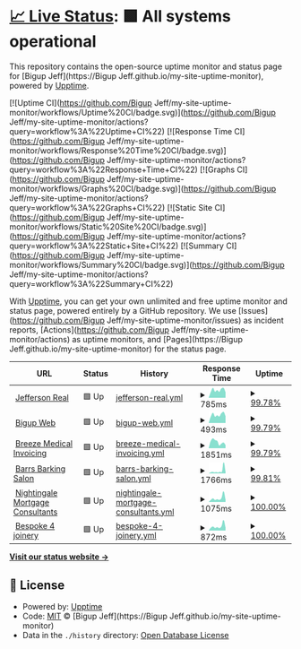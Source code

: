 # [📈 Live Status](https://BigupJeff.github.io/my-site-uptime-monitor): <!--live status--> **🟩 All systems operational**

This repository contains the open-source uptime monitor and status page for [Bigup Jeff](https://Bigup Jeff.github.io/my-site-uptime-monitor), powered by [Upptime](https://github.com/upptime/upptime).

[![Uptime CI](https://github.com/Bigup Jeff/my-site-uptime-monitor/workflows/Uptime%20CI/badge.svg)](https://github.com/Bigup Jeff/my-site-uptime-monitor/actions?query=workflow%3A%22Uptime+CI%22)
[![Response Time CI](https://github.com/Bigup Jeff/my-site-uptime-monitor/workflows/Response%20Time%20CI/badge.svg)](https://github.com/Bigup Jeff/my-site-uptime-monitor/actions?query=workflow%3A%22Response+Time+CI%22)
[![Graphs CI](https://github.com/Bigup Jeff/my-site-uptime-monitor/workflows/Graphs%20CI/badge.svg)](https://github.com/Bigup Jeff/my-site-uptime-monitor/actions?query=workflow%3A%22Graphs+CI%22)
[![Static Site CI](https://github.com/Bigup Jeff/my-site-uptime-monitor/workflows/Static%20Site%20CI/badge.svg)](https://github.com/Bigup Jeff/my-site-uptime-monitor/actions?query=workflow%3A%22Static+Site+CI%22)
[![Summary CI](https://github.com/Bigup Jeff/my-site-uptime-monitor/workflows/Summary%20CI/badge.svg)](https://github.com/Bigup Jeff/my-site-uptime-monitor/actions?query=workflow%3A%22Summary+CI%22)

With [Upptime](https://upptime.js.org), you can get your own unlimited and free uptime monitor and status page, powered entirely by a GitHub repository. We use [Issues](https://github.com/Bigup Jeff/my-site-uptime-monitor/issues) as incident reports, [Actions](https://github.com/Bigup Jeff/my-site-uptime-monitor/actions) as uptime monitors, and [Pages](https://Bigup Jeff.github.io/my-site-uptime-monitor) for the status page.

<!--start: status pages-->
<!-- This summary is generated by Upptime (https://github.com/upptime/upptime) -->
<!-- Do not edit this manually, your changes will be overwritten -->
<!-- prettier-ignore -->
| URL | Status | History | Response Time | Uptime |
| --- | ------ | ------- | ------------- | ------ |
| <img alt="" src="https://icons.duckduckgo.com/ip3/jeffersonreal.uk.ico" height="13"> [Jefferson Real](https://jeffersonreal.uk) | 🟩 Up | [jefferson-real.yml](https://github.com/bigupjeff/my-site-uptime-monitor/commits/HEAD/history/jefferson-real.yml) | <details><summary><img alt="Response time graph" src="./graphs/jefferson-real/response-time-week.png" height="20"> 785ms</summary><br><a href="https://bigupjeff.github.io/my-site-uptime-monitor/history/jefferson-real"><img alt="Response time 1257" src="https://img.shields.io/endpoint?url=https%3A%2F%2Fraw.githubusercontent.com%2Fbigupjeff%2Fmy-site-uptime-monitor%2FHEAD%2Fapi%2Fjefferson-real%2Fresponse-time.json"></a><br><a href="https://bigupjeff.github.io/my-site-uptime-monitor/history/jefferson-real"><img alt="24-hour response time 810" src="https://img.shields.io/endpoint?url=https%3A%2F%2Fraw.githubusercontent.com%2Fbigupjeff%2Fmy-site-uptime-monitor%2FHEAD%2Fapi%2Fjefferson-real%2Fresponse-time-day.json"></a><br><a href="https://bigupjeff.github.io/my-site-uptime-monitor/history/jefferson-real"><img alt="7-day response time 785" src="https://img.shields.io/endpoint?url=https%3A%2F%2Fraw.githubusercontent.com%2Fbigupjeff%2Fmy-site-uptime-monitor%2FHEAD%2Fapi%2Fjefferson-real%2Fresponse-time-week.json"></a><br><a href="https://bigupjeff.github.io/my-site-uptime-monitor/history/jefferson-real"><img alt="30-day response time 796" src="https://img.shields.io/endpoint?url=https%3A%2F%2Fraw.githubusercontent.com%2Fbigupjeff%2Fmy-site-uptime-monitor%2FHEAD%2Fapi%2Fjefferson-real%2Fresponse-time-month.json"></a><br><a href="https://bigupjeff.github.io/my-site-uptime-monitor/history/jefferson-real"><img alt="1-year response time 1282" src="https://img.shields.io/endpoint?url=https%3A%2F%2Fraw.githubusercontent.com%2Fbigupjeff%2Fmy-site-uptime-monitor%2FHEAD%2Fapi%2Fjefferson-real%2Fresponse-time-year.json"></a></details> | <details><summary><a href="https://bigupjeff.github.io/my-site-uptime-monitor/history/jefferson-real">99.78%</a></summary><a href="https://bigupjeff.github.io/my-site-uptime-monitor/history/jefferson-real"><img alt="All-time uptime 98.75%" src="https://img.shields.io/endpoint?url=https%3A%2F%2Fraw.githubusercontent.com%2Fbigupjeff%2Fmy-site-uptime-monitor%2FHEAD%2Fapi%2Fjefferson-real%2Fuptime.json"></a><br><a href="https://bigupjeff.github.io/my-site-uptime-monitor/history/jefferson-real"><img alt="24-hour uptime 98.46%" src="https://img.shields.io/endpoint?url=https%3A%2F%2Fraw.githubusercontent.com%2Fbigupjeff%2Fmy-site-uptime-monitor%2FHEAD%2Fapi%2Fjefferson-real%2Fuptime-day.json"></a><br><a href="https://bigupjeff.github.io/my-site-uptime-monitor/history/jefferson-real"><img alt="7-day uptime 99.78%" src="https://img.shields.io/endpoint?url=https%3A%2F%2Fraw.githubusercontent.com%2Fbigupjeff%2Fmy-site-uptime-monitor%2FHEAD%2Fapi%2Fjefferson-real%2Fuptime-week.json"></a><br><a href="https://bigupjeff.github.io/my-site-uptime-monitor/history/jefferson-real"><img alt="30-day uptime 99.91%" src="https://img.shields.io/endpoint?url=https%3A%2F%2Fraw.githubusercontent.com%2Fbigupjeff%2Fmy-site-uptime-monitor%2FHEAD%2Fapi%2Fjefferson-real%2Fuptime-month.json"></a><br><a href="https://bigupjeff.github.io/my-site-uptime-monitor/history/jefferson-real"><img alt="1-year uptime 97.73%" src="https://img.shields.io/endpoint?url=https%3A%2F%2Fraw.githubusercontent.com%2Fbigupjeff%2Fmy-site-uptime-monitor%2FHEAD%2Fapi%2Fjefferson-real%2Fuptime-year.json"></a></details>
| <img alt="" src="https://icons.duckduckgo.com/ip3/bigupweb.uk.ico" height="13"> [Bigup Web](https://bigupweb.uk) | 🟩 Up | [bigup-web.yml](https://github.com/bigupjeff/my-site-uptime-monitor/commits/HEAD/history/bigup-web.yml) | <details><summary><img alt="Response time graph" src="./graphs/bigup-web/response-time-week.png" height="20"> 493ms</summary><br><a href="https://bigupjeff.github.io/my-site-uptime-monitor/history/bigup-web"><img alt="Response time 539" src="https://img.shields.io/endpoint?url=https%3A%2F%2Fraw.githubusercontent.com%2Fbigupjeff%2Fmy-site-uptime-monitor%2FHEAD%2Fapi%2Fbigup-web%2Fresponse-time.json"></a><br><a href="https://bigupjeff.github.io/my-site-uptime-monitor/history/bigup-web"><img alt="24-hour response time 551" src="https://img.shields.io/endpoint?url=https%3A%2F%2Fraw.githubusercontent.com%2Fbigupjeff%2Fmy-site-uptime-monitor%2FHEAD%2Fapi%2Fbigup-web%2Fresponse-time-day.json"></a><br><a href="https://bigupjeff.github.io/my-site-uptime-monitor/history/bigup-web"><img alt="7-day response time 493" src="https://img.shields.io/endpoint?url=https%3A%2F%2Fraw.githubusercontent.com%2Fbigupjeff%2Fmy-site-uptime-monitor%2FHEAD%2Fapi%2Fbigup-web%2Fresponse-time-week.json"></a><br><a href="https://bigupjeff.github.io/my-site-uptime-monitor/history/bigup-web"><img alt="30-day response time 484" src="https://img.shields.io/endpoint?url=https%3A%2F%2Fraw.githubusercontent.com%2Fbigupjeff%2Fmy-site-uptime-monitor%2FHEAD%2Fapi%2Fbigup-web%2Fresponse-time-month.json"></a><br><a href="https://bigupjeff.github.io/my-site-uptime-monitor/history/bigup-web"><img alt="1-year response time 535" src="https://img.shields.io/endpoint?url=https%3A%2F%2Fraw.githubusercontent.com%2Fbigupjeff%2Fmy-site-uptime-monitor%2FHEAD%2Fapi%2Fbigup-web%2Fresponse-time-year.json"></a></details> | <details><summary><a href="https://bigupjeff.github.io/my-site-uptime-monitor/history/bigup-web">99.79%</a></summary><a href="https://bigupjeff.github.io/my-site-uptime-monitor/history/bigup-web"><img alt="All-time uptime 99.96%" src="https://img.shields.io/endpoint?url=https%3A%2F%2Fraw.githubusercontent.com%2Fbigupjeff%2Fmy-site-uptime-monitor%2FHEAD%2Fapi%2Fbigup-web%2Fuptime.json"></a><br><a href="https://bigupjeff.github.io/my-site-uptime-monitor/history/bigup-web"><img alt="24-hour uptime 98.50%" src="https://img.shields.io/endpoint?url=https%3A%2F%2Fraw.githubusercontent.com%2Fbigupjeff%2Fmy-site-uptime-monitor%2FHEAD%2Fapi%2Fbigup-web%2Fuptime-day.json"></a><br><a href="https://bigupjeff.github.io/my-site-uptime-monitor/history/bigup-web"><img alt="7-day uptime 99.79%" src="https://img.shields.io/endpoint?url=https%3A%2F%2Fraw.githubusercontent.com%2Fbigupjeff%2Fmy-site-uptime-monitor%2FHEAD%2Fapi%2Fbigup-web%2Fuptime-week.json"></a><br><a href="https://bigupjeff.github.io/my-site-uptime-monitor/history/bigup-web"><img alt="30-day uptime 99.91%" src="https://img.shields.io/endpoint?url=https%3A%2F%2Fraw.githubusercontent.com%2Fbigupjeff%2Fmy-site-uptime-monitor%2FHEAD%2Fapi%2Fbigup-web%2Fuptime-month.json"></a><br><a href="https://bigupjeff.github.io/my-site-uptime-monitor/history/bigup-web"><img alt="1-year uptime 99.99%" src="https://img.shields.io/endpoint?url=https%3A%2F%2Fraw.githubusercontent.com%2Fbigupjeff%2Fmy-site-uptime-monitor%2FHEAD%2Fapi%2Fbigup-web%2Fuptime-year.json"></a></details>
| <img alt="" src="https://icons.duckduckgo.com/ip3/breezemedicalinvoicing.com.ico" height="13"> [Breeze Medical Invoicing](https://breezemedicalinvoicing.com) | 🟩 Up | [breeze-medical-invoicing.yml](https://github.com/bigupjeff/my-site-uptime-monitor/commits/HEAD/history/breeze-medical-invoicing.yml) | <details><summary><img alt="Response time graph" src="./graphs/breeze-medical-invoicing/response-time-week.png" height="20"> 1851ms</summary><br><a href="https://bigupjeff.github.io/my-site-uptime-monitor/history/breeze-medical-invoicing"><img alt="Response time 2154" src="https://img.shields.io/endpoint?url=https%3A%2F%2Fraw.githubusercontent.com%2Fbigupjeff%2Fmy-site-uptime-monitor%2FHEAD%2Fapi%2Fbreeze-medical-invoicing%2Fresponse-time.json"></a><br><a href="https://bigupjeff.github.io/my-site-uptime-monitor/history/breeze-medical-invoicing"><img alt="24-hour response time 1338" src="https://img.shields.io/endpoint?url=https%3A%2F%2Fraw.githubusercontent.com%2Fbigupjeff%2Fmy-site-uptime-monitor%2FHEAD%2Fapi%2Fbreeze-medical-invoicing%2Fresponse-time-day.json"></a><br><a href="https://bigupjeff.github.io/my-site-uptime-monitor/history/breeze-medical-invoicing"><img alt="7-day response time 1851" src="https://img.shields.io/endpoint?url=https%3A%2F%2Fraw.githubusercontent.com%2Fbigupjeff%2Fmy-site-uptime-monitor%2FHEAD%2Fapi%2Fbreeze-medical-invoicing%2Fresponse-time-week.json"></a><br><a href="https://bigupjeff.github.io/my-site-uptime-monitor/history/breeze-medical-invoicing"><img alt="30-day response time 1914" src="https://img.shields.io/endpoint?url=https%3A%2F%2Fraw.githubusercontent.com%2Fbigupjeff%2Fmy-site-uptime-monitor%2FHEAD%2Fapi%2Fbreeze-medical-invoicing%2Fresponse-time-month.json"></a><br><a href="https://bigupjeff.github.io/my-site-uptime-monitor/history/breeze-medical-invoicing"><img alt="1-year response time 1987" src="https://img.shields.io/endpoint?url=https%3A%2F%2Fraw.githubusercontent.com%2Fbigupjeff%2Fmy-site-uptime-monitor%2FHEAD%2Fapi%2Fbreeze-medical-invoicing%2Fresponse-time-year.json"></a></details> | <details><summary><a href="https://bigupjeff.github.io/my-site-uptime-monitor/history/breeze-medical-invoicing">99.79%</a></summary><a href="https://bigupjeff.github.io/my-site-uptime-monitor/history/breeze-medical-invoicing"><img alt="All-time uptime 99.94%" src="https://img.shields.io/endpoint?url=https%3A%2F%2Fraw.githubusercontent.com%2Fbigupjeff%2Fmy-site-uptime-monitor%2FHEAD%2Fapi%2Fbreeze-medical-invoicing%2Fuptime.json"></a><br><a href="https://bigupjeff.github.io/my-site-uptime-monitor/history/breeze-medical-invoicing"><img alt="24-hour uptime 98.53%" src="https://img.shields.io/endpoint?url=https%3A%2F%2Fraw.githubusercontent.com%2Fbigupjeff%2Fmy-site-uptime-monitor%2FHEAD%2Fapi%2Fbreeze-medical-invoicing%2Fuptime-day.json"></a><br><a href="https://bigupjeff.github.io/my-site-uptime-monitor/history/breeze-medical-invoicing"><img alt="7-day uptime 99.79%" src="https://img.shields.io/endpoint?url=https%3A%2F%2Fraw.githubusercontent.com%2Fbigupjeff%2Fmy-site-uptime-monitor%2FHEAD%2Fapi%2Fbreeze-medical-invoicing%2Fuptime-week.json"></a><br><a href="https://bigupjeff.github.io/my-site-uptime-monitor/history/breeze-medical-invoicing"><img alt="30-day uptime 99.91%" src="https://img.shields.io/endpoint?url=https%3A%2F%2Fraw.githubusercontent.com%2Fbigupjeff%2Fmy-site-uptime-monitor%2FHEAD%2Fapi%2Fbreeze-medical-invoicing%2Fuptime-month.json"></a><br><a href="https://bigupjeff.github.io/my-site-uptime-monitor/history/breeze-medical-invoicing"><img alt="1-year uptime 99.96%" src="https://img.shields.io/endpoint?url=https%3A%2F%2Fraw.githubusercontent.com%2Fbigupjeff%2Fmy-site-uptime-monitor%2FHEAD%2Fapi%2Fbreeze-medical-invoicing%2Fuptime-year.json"></a></details>
| <img alt="" src="https://icons.duckduckgo.com/ip3/barrsbarkingsalon.co.uk.ico" height="13"> [Barrs Barking Salon](https://barrsbarkingsalon.co.uk) | 🟩 Up | [barrs-barking-salon.yml](https://github.com/bigupjeff/my-site-uptime-monitor/commits/HEAD/history/barrs-barking-salon.yml) | <details><summary><img alt="Response time graph" src="./graphs/barrs-barking-salon/response-time-week.png" height="20"> 1766ms</summary><br><a href="https://bigupjeff.github.io/my-site-uptime-monitor/history/barrs-barking-salon"><img alt="Response time 1059" src="https://img.shields.io/endpoint?url=https%3A%2F%2Fraw.githubusercontent.com%2Fbigupjeff%2Fmy-site-uptime-monitor%2FHEAD%2Fapi%2Fbarrs-barking-salon%2Fresponse-time.json"></a><br><a href="https://bigupjeff.github.io/my-site-uptime-monitor/history/barrs-barking-salon"><img alt="24-hour response time 3462" src="https://img.shields.io/endpoint?url=https%3A%2F%2Fraw.githubusercontent.com%2Fbigupjeff%2Fmy-site-uptime-monitor%2FHEAD%2Fapi%2Fbarrs-barking-salon%2Fresponse-time-day.json"></a><br><a href="https://bigupjeff.github.io/my-site-uptime-monitor/history/barrs-barking-salon"><img alt="7-day response time 1766" src="https://img.shields.io/endpoint?url=https%3A%2F%2Fraw.githubusercontent.com%2Fbigupjeff%2Fmy-site-uptime-monitor%2FHEAD%2Fapi%2Fbarrs-barking-salon%2Fresponse-time-week.json"></a><br><a href="https://bigupjeff.github.io/my-site-uptime-monitor/history/barrs-barking-salon"><img alt="30-day response time 1119" src="https://img.shields.io/endpoint?url=https%3A%2F%2Fraw.githubusercontent.com%2Fbigupjeff%2Fmy-site-uptime-monitor%2FHEAD%2Fapi%2Fbarrs-barking-salon%2Fresponse-time-month.json"></a><br><a href="https://bigupjeff.github.io/my-site-uptime-monitor/history/barrs-barking-salon"><img alt="1-year response time 1033" src="https://img.shields.io/endpoint?url=https%3A%2F%2Fraw.githubusercontent.com%2Fbigupjeff%2Fmy-site-uptime-monitor%2FHEAD%2Fapi%2Fbarrs-barking-salon%2Fresponse-time-year.json"></a></details> | <details><summary><a href="https://bigupjeff.github.io/my-site-uptime-monitor/history/barrs-barking-salon">99.81%</a></summary><a href="https://bigupjeff.github.io/my-site-uptime-monitor/history/barrs-barking-salon"><img alt="All-time uptime 99.95%" src="https://img.shields.io/endpoint?url=https%3A%2F%2Fraw.githubusercontent.com%2Fbigupjeff%2Fmy-site-uptime-monitor%2FHEAD%2Fapi%2Fbarrs-barking-salon%2Fuptime.json"></a><br><a href="https://bigupjeff.github.io/my-site-uptime-monitor/history/barrs-barking-salon"><img alt="24-hour uptime 98.66%" src="https://img.shields.io/endpoint?url=https%3A%2F%2Fraw.githubusercontent.com%2Fbigupjeff%2Fmy-site-uptime-monitor%2FHEAD%2Fapi%2Fbarrs-barking-salon%2Fuptime-day.json"></a><br><a href="https://bigupjeff.github.io/my-site-uptime-monitor/history/barrs-barking-salon"><img alt="7-day uptime 99.81%" src="https://img.shields.io/endpoint?url=https%3A%2F%2Fraw.githubusercontent.com%2Fbigupjeff%2Fmy-site-uptime-monitor%2FHEAD%2Fapi%2Fbarrs-barking-salon%2Fuptime-week.json"></a><br><a href="https://bigupjeff.github.io/my-site-uptime-monitor/history/barrs-barking-salon"><img alt="30-day uptime 99.92%" src="https://img.shields.io/endpoint?url=https%3A%2F%2Fraw.githubusercontent.com%2Fbigupjeff%2Fmy-site-uptime-monitor%2FHEAD%2Fapi%2Fbarrs-barking-salon%2Fuptime-month.json"></a><br><a href="https://bigupjeff.github.io/my-site-uptime-monitor/history/barrs-barking-salon"><img alt="1-year uptime 99.97%" src="https://img.shields.io/endpoint?url=https%3A%2F%2Fraw.githubusercontent.com%2Fbigupjeff%2Fmy-site-uptime-monitor%2FHEAD%2Fapi%2Fbarrs-barking-salon%2Fuptime-year.json"></a></details>
| <img alt="" src="https://icons.duckduckgo.com/ip3/nightingalemortgageconsultants.com.ico" height="13"> [Nightingale Mortgage Consultants](https://nightingalemortgageconsultants.com/) | 🟩 Up | [nightingale-mortgage-consultants.yml](https://github.com/bigupjeff/my-site-uptime-monitor/commits/HEAD/history/nightingale-mortgage-consultants.yml) | <details><summary><img alt="Response time graph" src="./graphs/nightingale-mortgage-consultants/response-time-week.png" height="20"> 1075ms</summary><br><a href="https://bigupjeff.github.io/my-site-uptime-monitor/history/nightingale-mortgage-consultants"><img alt="Response time 971" src="https://img.shields.io/endpoint?url=https%3A%2F%2Fraw.githubusercontent.com%2Fbigupjeff%2Fmy-site-uptime-monitor%2FHEAD%2Fapi%2Fnightingale-mortgage-consultants%2Fresponse-time.json"></a><br><a href="https://bigupjeff.github.io/my-site-uptime-monitor/history/nightingale-mortgage-consultants"><img alt="24-hour response time 1928" src="https://img.shields.io/endpoint?url=https%3A%2F%2Fraw.githubusercontent.com%2Fbigupjeff%2Fmy-site-uptime-monitor%2FHEAD%2Fapi%2Fnightingale-mortgage-consultants%2Fresponse-time-day.json"></a><br><a href="https://bigupjeff.github.io/my-site-uptime-monitor/history/nightingale-mortgage-consultants"><img alt="7-day response time 1075" src="https://img.shields.io/endpoint?url=https%3A%2F%2Fraw.githubusercontent.com%2Fbigupjeff%2Fmy-site-uptime-monitor%2FHEAD%2Fapi%2Fnightingale-mortgage-consultants%2Fresponse-time-week.json"></a><br><a href="https://bigupjeff.github.io/my-site-uptime-monitor/history/nightingale-mortgage-consultants"><img alt="30-day response time 867" src="https://img.shields.io/endpoint?url=https%3A%2F%2Fraw.githubusercontent.com%2Fbigupjeff%2Fmy-site-uptime-monitor%2FHEAD%2Fapi%2Fnightingale-mortgage-consultants%2Fresponse-time-month.json"></a><br><a href="https://bigupjeff.github.io/my-site-uptime-monitor/history/nightingale-mortgage-consultants"><img alt="1-year response time 971" src="https://img.shields.io/endpoint?url=https%3A%2F%2Fraw.githubusercontent.com%2Fbigupjeff%2Fmy-site-uptime-monitor%2FHEAD%2Fapi%2Fnightingale-mortgage-consultants%2Fresponse-time-year.json"></a></details> | <details><summary><a href="https://bigupjeff.github.io/my-site-uptime-monitor/history/nightingale-mortgage-consultants">100.00%</a></summary><a href="https://bigupjeff.github.io/my-site-uptime-monitor/history/nightingale-mortgage-consultants"><img alt="All-time uptime 99.95%" src="https://img.shields.io/endpoint?url=https%3A%2F%2Fraw.githubusercontent.com%2Fbigupjeff%2Fmy-site-uptime-monitor%2FHEAD%2Fapi%2Fnightingale-mortgage-consultants%2Fuptime.json"></a><br><a href="https://bigupjeff.github.io/my-site-uptime-monitor/history/nightingale-mortgage-consultants"><img alt="24-hour uptime 100.00%" src="https://img.shields.io/endpoint?url=https%3A%2F%2Fraw.githubusercontent.com%2Fbigupjeff%2Fmy-site-uptime-monitor%2FHEAD%2Fapi%2Fnightingale-mortgage-consultants%2Fuptime-day.json"></a><br><a href="https://bigupjeff.github.io/my-site-uptime-monitor/history/nightingale-mortgage-consultants"><img alt="7-day uptime 100.00%" src="https://img.shields.io/endpoint?url=https%3A%2F%2Fraw.githubusercontent.com%2Fbigupjeff%2Fmy-site-uptime-monitor%2FHEAD%2Fapi%2Fnightingale-mortgage-consultants%2Fuptime-week.json"></a><br><a href="https://bigupjeff.github.io/my-site-uptime-monitor/history/nightingale-mortgage-consultants"><img alt="30-day uptime 99.96%" src="https://img.shields.io/endpoint?url=https%3A%2F%2Fraw.githubusercontent.com%2Fbigupjeff%2Fmy-site-uptime-monitor%2FHEAD%2Fapi%2Fnightingale-mortgage-consultants%2Fuptime-month.json"></a><br><a href="https://bigupjeff.github.io/my-site-uptime-monitor/history/nightingale-mortgage-consultants"><img alt="1-year uptime 99.95%" src="https://img.shields.io/endpoint?url=https%3A%2F%2Fraw.githubusercontent.com%2Fbigupjeff%2Fmy-site-uptime-monitor%2FHEAD%2Fapi%2Fnightingale-mortgage-consultants%2Fuptime-year.json"></a></details>
| <img alt="" src="https://icons.duckduckgo.com/ip3/bespoke4joinery.co.uk.ico" height="13"> [Bespoke 4 joinery](https://bespoke4joinery.co.uk) | 🟩 Up | [bespoke-4-joinery.yml](https://github.com/bigupjeff/my-site-uptime-monitor/commits/HEAD/history/bespoke-4-joinery.yml) | <details><summary><img alt="Response time graph" src="./graphs/bespoke-4-joinery/response-time-week.png" height="20"> 872ms</summary><br><a href="https://bigupjeff.github.io/my-site-uptime-monitor/history/bespoke-4-joinery"><img alt="Response time 956" src="https://img.shields.io/endpoint?url=https%3A%2F%2Fraw.githubusercontent.com%2Fbigupjeff%2Fmy-site-uptime-monitor%2FHEAD%2Fapi%2Fbespoke-4-joinery%2Fresponse-time.json"></a><br><a href="https://bigupjeff.github.io/my-site-uptime-monitor/history/bespoke-4-joinery"><img alt="24-hour response time 1446" src="https://img.shields.io/endpoint?url=https%3A%2F%2Fraw.githubusercontent.com%2Fbigupjeff%2Fmy-site-uptime-monitor%2FHEAD%2Fapi%2Fbespoke-4-joinery%2Fresponse-time-day.json"></a><br><a href="https://bigupjeff.github.io/my-site-uptime-monitor/history/bespoke-4-joinery"><img alt="7-day response time 872" src="https://img.shields.io/endpoint?url=https%3A%2F%2Fraw.githubusercontent.com%2Fbigupjeff%2Fmy-site-uptime-monitor%2FHEAD%2Fapi%2Fbespoke-4-joinery%2Fresponse-time-week.json"></a><br><a href="https://bigupjeff.github.io/my-site-uptime-monitor/history/bespoke-4-joinery"><img alt="30-day response time 764" src="https://img.shields.io/endpoint?url=https%3A%2F%2Fraw.githubusercontent.com%2Fbigupjeff%2Fmy-site-uptime-monitor%2FHEAD%2Fapi%2Fbespoke-4-joinery%2Fresponse-time-month.json"></a><br><a href="https://bigupjeff.github.io/my-site-uptime-monitor/history/bespoke-4-joinery"><img alt="1-year response time 956" src="https://img.shields.io/endpoint?url=https%3A%2F%2Fraw.githubusercontent.com%2Fbigupjeff%2Fmy-site-uptime-monitor%2FHEAD%2Fapi%2Fbespoke-4-joinery%2Fresponse-time-year.json"></a></details> | <details><summary><a href="https://bigupjeff.github.io/my-site-uptime-monitor/history/bespoke-4-joinery">100.00%</a></summary><a href="https://bigupjeff.github.io/my-site-uptime-monitor/history/bespoke-4-joinery"><img alt="All-time uptime 99.98%" src="https://img.shields.io/endpoint?url=https%3A%2F%2Fraw.githubusercontent.com%2Fbigupjeff%2Fmy-site-uptime-monitor%2FHEAD%2Fapi%2Fbespoke-4-joinery%2Fuptime.json"></a><br><a href="https://bigupjeff.github.io/my-site-uptime-monitor/history/bespoke-4-joinery"><img alt="24-hour uptime 100.00%" src="https://img.shields.io/endpoint?url=https%3A%2F%2Fraw.githubusercontent.com%2Fbigupjeff%2Fmy-site-uptime-monitor%2FHEAD%2Fapi%2Fbespoke-4-joinery%2Fuptime-day.json"></a><br><a href="https://bigupjeff.github.io/my-site-uptime-monitor/history/bespoke-4-joinery"><img alt="7-day uptime 100.00%" src="https://img.shields.io/endpoint?url=https%3A%2F%2Fraw.githubusercontent.com%2Fbigupjeff%2Fmy-site-uptime-monitor%2FHEAD%2Fapi%2Fbespoke-4-joinery%2Fuptime-week.json"></a><br><a href="https://bigupjeff.github.io/my-site-uptime-monitor/history/bespoke-4-joinery"><img alt="30-day uptime 99.96%" src="https://img.shields.io/endpoint?url=https%3A%2F%2Fraw.githubusercontent.com%2Fbigupjeff%2Fmy-site-uptime-monitor%2FHEAD%2Fapi%2Fbespoke-4-joinery%2Fuptime-month.json"></a><br><a href="https://bigupjeff.github.io/my-site-uptime-monitor/history/bespoke-4-joinery"><img alt="1-year uptime 99.98%" src="https://img.shields.io/endpoint?url=https%3A%2F%2Fraw.githubusercontent.com%2Fbigupjeff%2Fmy-site-uptime-monitor%2FHEAD%2Fapi%2Fbespoke-4-joinery%2Fuptime-year.json"></a></details>

<!--end: status pages-->

[**Visit our status website →**](https://BigupJeff.github.io/my-site-uptime-monitor)

## 📄 License

- Powered by: [Upptime](https://github.com/upptime/upptime)
- Code: [MIT](./LICENSE) © [Bigup Jeff](https://Bigup Jeff.github.io/my-site-uptime-monitor)
- Data in the `./history` directory: [Open Database License](https://opendatacommons.org/licenses/odbl/1-0/)
